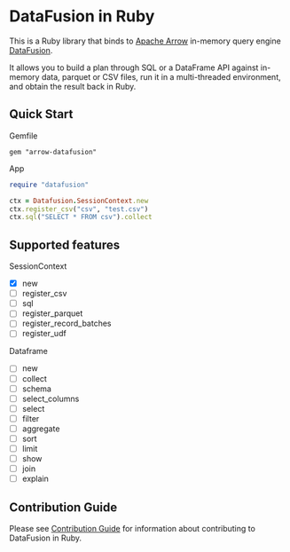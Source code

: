 # DataFusion in Ruby

This is a Ruby library that binds to [Apache Arrow](https://arrow.apache.org/) in-memory query engine [DataFusion](https://github.com/apache/arrow-datafusion).

It allows you to build a plan through SQL or a DataFrame API against in-memory data, parquet or CSV files, run it in a multi-threaded environment, and obtain the result back in Ruby.

## Quick Start

Gemfile
```
gem "arrow-datafusion"
```

App
```ruby
require "datafusion"

ctx = Datafusion.SessionContext.new
ctx.register_csv("csv", "test.csv")
ctx.sql("SELECT * FROM csv").collect
```

## Supported features

SessionContext
- [x] new
- [ ] register_csv
- [ ] sql
- [ ] register_parquet
- [ ] register_record_batches
- [ ] register_udf

Dataframe
- [ ] new
- [ ] collect
- [ ] schema
- [ ] select_columns
- [ ] select
- [ ] filter
- [ ] aggregate
- [ ] sort
- [ ] limit
- [ ] show
- [ ] join
- [ ] explain

## Contribution Guide

Please see [Contribution Guide](CONTRIBUTING.md) for information about contributing to DataFusion in Ruby.
